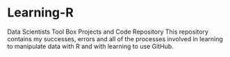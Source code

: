 Learning-R
==========

Data Scientists Tool Box Projects and Code Repository
 This repository contains my successes, errors and all of the processes involved in learning to manipulate data with R and with learning to use GitHub.
 
 
